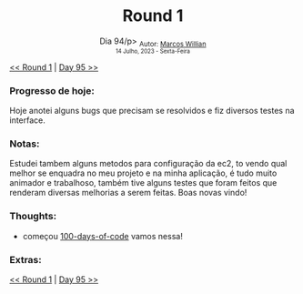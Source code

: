 <div align="center">
  <h1>Round 1</h1>
  <p>Dia 94/p>

  <sub>
    Autor: <a href="https://github.com/marcosmwx" target="_blank">Marcos Willian</a>
    <br>
    <small> 14 Julho, 2023 - Sexta-Feira</small>
  </sub>
</div>

[<< Round 1](./README.MD) | [Day 95 >>](dia095.md)

### Progresso de hoje:

Hoje anotei alguns bugs que precisam se resolvidos e fiz diversos testes na interface.

### Notas:

Estudei tambem alguns metodos para configuração da ec2, to vendo qual melhor se enquadra no meu projeto e na minha aplicação, é tudo muito animador e trabalhoso, também tive alguns testes que foram feitos que renderam diversas melhorias a serem feitas.
Boas novas vindo!

### Thoughts:

- começou [100-days-of-code](https://github.com/marcosmwx/100DaysOfCode) vamos nessa!

### Extras:

[<< Round 1](./README.MD) | [Day 95 >>](dia095.md)

